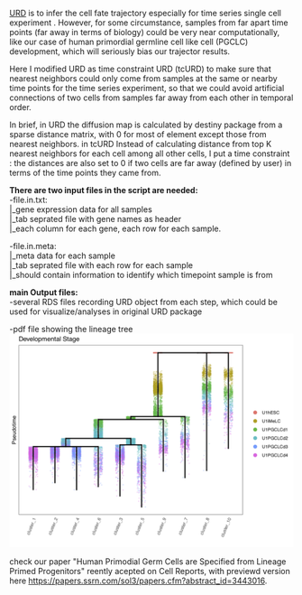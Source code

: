 [URD](https://github.com/farrellja/URD) is to infer the cell fate trajectory especially for time series single cell experiment . However, for some circumstance, samples from far apart time points (far away in terms of biology) could be very near computationally, like our case of human primordial germline cell like cell (PGCLC) development, which will seriously bias our trajector results.

Here I modified URD as time constraint URD (tcURD) to make sure that nearest neighbors could only come from samples at the same or nearby time points for the time series experiment, so that we could avoid artificial connections of two cells from samples far away from each other in temporal order.

In brief, in URD the diffusion map is calculated by destiny package from a sparse distance matrix, with 0 for most of element except those from nearest neighbors. in tcURD Instead of calculating distance from top K nearest neighbors for each cell among all other cells, I put a time constraint : the distances are also set to 0 if two cells are far away (defined by user) in terms of the time points they came from.


**There are two input files in the script are needed:**<br/>
-file.in.txt: <br/>
    |_gene expression data for all samples <br/>
    |_tab seprated file with gene names as header<br/>
    |_each column for each gene, each row for each sample.<br/>

-file.in.meta:<br/>
    |_meta data for each sample<br/>
    |_tab seprated file with each row for each sample<br/>
    |_should contain information to identify which timepoint sample is from<br/>


**main Output files:**<br/>
-several RDS files recording URD object from each step, which could be used for visualize/analyses in original URD package

-pdf file showing the lineage tree
![alt text](https://github.com/kdyhl/singleCell_tcURD/blob/master/example.tree.png)


check our paper "Human Primodial Germ Cells are Specified from Lineage Primed Progenitors" reently acepted on Cell Reports, with previewd version here https://papers.ssrn.com/sol3/papers.cfm?abstract_id=3443016.
